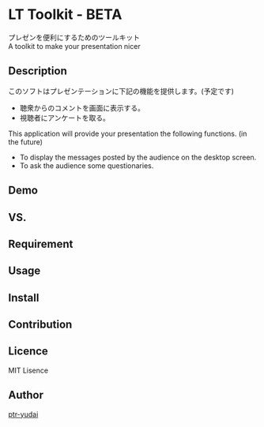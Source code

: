 LT Toolkit - BETA
====

プレゼンを便利にするためのツールキット  
A toolkit to make your presentation nicer  

## Description

このソフトはプレゼンテーションに下記の機能を提供します。(予定です)  
* 聴衆からのコメントを画面に表示する。  
* 視聴者にアンケートを取る。  

This application will provide your presentation the following functions. (in the future)  
* To display the messages posted by the audience on the desktop screen.  
* To ask the audience some questionaries.  

## Demo

## VS. 

## Requirement

## Usage

## Install

## Contribution

## Licence

MIT Lisence

## Author

[ptr-yudai](https://github.com/ptr-yudai)
